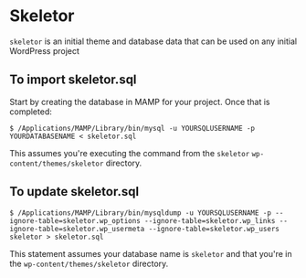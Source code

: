 # Skeletor #

`skeletor` is an initial theme and database data that can be used on any initial WordPress project

## To import skeletor.sql ##

Start by creating the database in MAMP for your project. Once that is completed:

    $ /Applications/MAMP/Library/bin/mysql -u YOURSQLUSERNAME -p YOURDATABASENAME < skeletor.sql
    
This assumes you're executing the command from the `skeletor` `wp-content/themes/skeletor` directory. 

## To update skeletor.sql ##

    $ /Applications/MAMP/Library/bin/mysqldump -u YOURSQLUSERNAME -p --ignore-table=skeletor.wp_options --ignore-table=skeletor.wp_links --ignore-table=skeletor.wp_usermeta --ignore-table=skeletor.wp_users skeletor > skeletor.sql
    
This statement assumes your database name is `skeletor` and that you're in the `wp-content/themes/skeletor` directory.